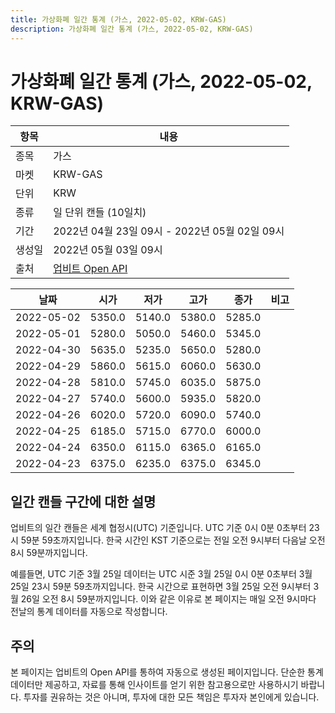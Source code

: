 ```yaml
---
title: 가상화폐 일간 통계 (가스, 2022-05-02, KRW-GAS)
description: 가상화폐 일간 통계 (가스, 2022-05-02, KRW-GAS)
---
```



가상화폐 일간 통계 (가스, 2022-05-02, KRW-GAS)
===

|항목|내용|
|--|--|
|종목|가스|
|마켓|KRW-GAS|
|단위|KRW|
|종류|일 단위 캔들 (10일치)|
|기간|2022년 04월 23일 09시 - 2022년 05월 02일 09시|
|생성일|2022년 05월 03일 09시|
|출처|[업비트 Open API](https://docs.upbit.com)|


|날짜|시가|저가|고가|종가|비고|
|--|--|--|--|--|--|
|2022-05-02|5350.0|5140.0|5380.0|5285.0|    |
|2022-05-01|5280.0|5050.0|5460.0|5345.0|    |
|2022-04-30|5635.0|5235.0|5650.0|5280.0|    |
|2022-04-29|5860.0|5615.0|6060.0|5630.0|    |
|2022-04-28|5810.0|5745.0|6035.0|5875.0|    |
|2022-04-27|5740.0|5600.0|5935.0|5820.0|    |
|2022-04-26|6020.0|5720.0|6090.0|5740.0|    |
|2022-04-25|6185.0|5715.0|6770.0|6000.0|    |
|2022-04-24|6350.0|6115.0|6365.0|6165.0|    |
|2022-04-23|6375.0|6235.0|6375.0|6345.0|    |


일간 캔들 구간에 대한 설명
---


업비트의 일간 캔들은 세계 협정시(UTC) 기준입니다. 
UTC 기준 0시 0분 0초부터 23시 59분 59초까지입니다. 
한국 시간인 KST 기준으로는 전일 오전 9시부터 다음날 오전 8시 59분까지입니다. 


예를들면, UTC 기준 3월 25일 데이터는 UTC 시준 3월 25일 0시 0분 0초부터 3월 25일 23시 59분 59초까지입니다. 
한국 시간으로 표현하면 3월 25일 오전 9시부터 3월 26일 오전 8시 59분까지입니다. 
이와 같은 이유로 본 페이지는 매일 오전 9시마다 전날의 통계 데이터를 자동으로 작성합니다. 


주의
---


본 페이지는 업비트의 Open API를 통하여 자동으로 생성된 페이지입니다. 
단순한 통계 데이터만 제공하고, 자료를 통해 인사이트를 얻기 위한 참고용으로만 사용하시기 바랍니다. 
투자를 권유하는 것은 아니며, 투자에 대한 모든 책임은 투자자 본인에게 있습니다. 
